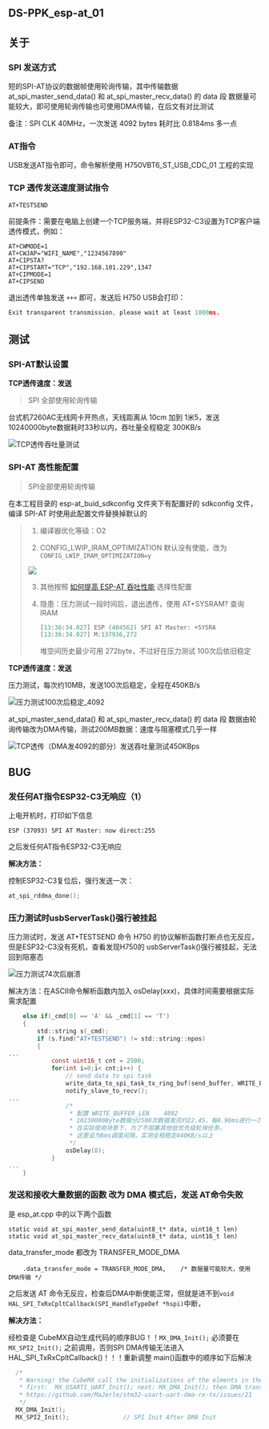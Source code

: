 ## DS-PPK_esp-at_01

## 关于

### SPI 发送方式

短的SPI-AT协议的数据帧使用轮询传输，其中传输数据at_spi_master_send_data() 和 at_spi_master_recv_data() 的 data 段 数据量可能较大，即可使用轮询传输也可使用DMA传输，在后文有对比测试

备注：SPI CLK 40MHz，一次发送 4092 bytes 耗时比 0.8184ms 多一点

### AT指令

USB发送AT指令即可，命令解析使用 H750VBT6_ST_USB_CDC_01 工程的实现

###  TCP 透传发送速度测试指令

```
AT+TESTSEND
```

前提条件：需要在电脑上创建一个TCP服务端，并将ESP32-C3设置为TCP客户端透传模式，例如：

```
AT+CWMODE=1
AT+CWJAP="WIFI_NAME","1234567890"
AT+CIPSTA?
AT+CIPSTART="TCP","192.168.101.229",1347
AT+CIPMODE=1
AT+CIPSEND
```

退出透传单独发送 `+++` 即可，发送后 H750 USB会打印：

```c
Exit transparent transmission, please wait at least 1000ms.
```

## 测试

### SPI-AT默认设置

**TCP透传速度：发送**

> SPI 全部使用轮询传输

台式机7260AC无线网卡开热点，天线距离从 10cm 加到 1米5，发送10240000byte数据耗时33秒以内，吞吐量全程稳定 300KB/s

![TCP透传吞吐量测试](Images/TCP透传吞吐量测试.png)

### SPI-AT 高性能配置

> SPI全部使用轮询传输

在本工程目录的 esp-at_buid_sdkconfig 文件夹下有配置好的 sdkconfig 文件，编译 SPI-AT 时使用此配置文件替换掉默认的

> 1. 编译器优化等级：O2
>
> 2. CONFIG_LWIP_IRAM_OPTIMIZATION 默认没有使能，改为`CONFIG_LWIP_IRAM_OPTIMIZATION=y`
>
> ![](Images/CONFIG_LWIP_IRAM_OPTIMIZATION（1）.png)
>
> 3. 其他按照 [如何提高 ESP-AT 吞吐性能](https://docs.espressif.com/projects/esp-at/zh_CN/latest/esp32c3/Compile_and_Develop/How_to_optimize_throughput.html) 选择性配置
>
> 4. 隐患：压力测试一段时间后，退出透传，使用 AT+SYSRAM? 查询 IRAM
>
>    ```c
>    [13:36:34.027] ESP (404562) SPI AT Master: +SYSRA
>    [13:36:34.027] M:137936,272
>    ```
>
>    堆空间历史最少可用 272byte，不过好在压力测试 100次后依旧稳定

**TCP透传速度：发送**

压力测试，每次约10MB，发送100次后稳定，全程在450KB/s

![压力测试100次后稳定_4092](Images/压力测试100次后稳定_4092.png)

at_spi_master_send_data() 和 at_spi_master_recv_data() 的 data 段 数据由轮询传输改为DMA传输，测试200MB数据：速度与阻塞模式几乎一样

![TCP透传（DMA发4092的部分）发送吞吐量测试450KBps](Images/TCP透传（DMA发4092的部分）发送吞吐量测试450KBps.png)

## BUG

### 发任何AT指令ESP32-C3无响应（1）

上电开机时，打印如下信息

```
ESP (37093) SPI AT Master: now direct:255
```

之后发任何AT指令ESP32-C3无响应

**解决方法：**

控制ESP32-C3复位后，强行发送一次：

```c
at_spi_rddma_done();
```

### 压力测试时usbServerTask()强行被挂起

压力测试时，发送 AT+TESTSEND 命令 H750 的协议解析函数打断点也无反应，但是ESP32-C3没有死机，查看发现H750的 usbServerTask()强行被挂起，无法回到阻塞态

![压力测试74次后崩溃](Images/压力测试74次后崩溃.png)

解决方法：在ASCII命令解析函数内加入 osDelay(xxx)，具体时间需要根据实际需求配置

```c
    else if(_cmd[0] == 'A' && _cmd[1] == 'T')
    {
    	std::string s(_cmd);
        if (s.find("AT+TESTSEND") != std::string::npos)
        {
...
			const uint16_t cnt = 2500;
			for(int i=0;i< cnt;i++) {
				// send data to spi task
				write_data_to_spi_task_tx_ring_buf(send_buffer, WRITE_BUFFER_LEN);
				notify_slave_to_recv();
...
				/*
				 * 配置 WRITE_BUFFER_LEN    4092
				 * 10230000Byte数据分2500次数据发完约22.4S，每8.96ms进行一次SPI传输
				 * 在实际使用场景下，为了不阻塞其他低优先级轮询任务，
				 * 这里设为8ms调度间隔，实测全程稳定440KB/s以上
				 */
				osDelay(8);
			}
...
    }
```

### 发送和接收大量数据的函数 改为 DMA 模式后，发送 AT命令失败

是 esp_at.cpp 中的以下两个函数

```
static void at_spi_master_send_data(uint8_t* data, uint16_t len)
static void at_spi_master_recv_data(uint8_t* data, uint16_t len)
```

data_transfer_mode 都改为 TRANSFER_MODE_DMA

```
	.data_transfer_mode = TRANSFER_MODE_DMA,	/* 数据量可能较大，使用DMA传输 */
```

之后发送 AT 命令无反应，检查后DMA中断使能正常，但就是进不到`void HAL_SPI_TxRxCpltCallback(SPI_HandleTypeDef *hspi)`中断，

**解决方法：**

经检查是 CubeMX自动生成代码的顺序BUG！！`MX_DMA_Init();` 必须要在 ` MX_SPI2_Init();` 之前调用，否则SPI DMA传输无法进入 HAL_SPI_TxRxCpltCallback()！！！重新调整 main()函数中的顺序如下后解决

```c
  /*
   * Warning! the CubeMX call the initializations of the elments in the wrong order
   * first:  MX_USART1_UART_Init(); next: MX_DMA_Init(); then DMA trans RX buffer can't work
   * https://github.com/MaJerle/stm32-usart-uart-dma-rx-tx/issues/21
   */
  MX_DMA_Init();
  MX_SPI2_Init();				// SPI Init After DMA Init
```
